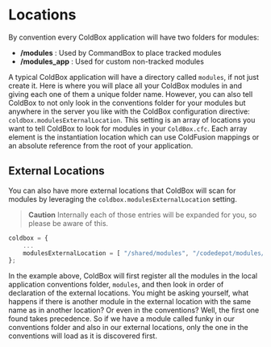 # Locations

By convention every ColdBox application will have two folders for modules:

* **/modules** : Used by CommandBox to place tracked modules
* **/modules_app** : Used for custom non-tracked modules

A typical ColdBox application will have a directory called `modules`, if not just create it. Here is where you will place all your ColdBox modules in and giving each one of them a unique folder name. However, you can also tell ColdBox to not only look in the conventions folder for your modules but anywhere in the server you like with the ColdBox configuration directive: `coldbox.modulesExternalLocation`. This setting is an array of locations you want to tell ColdBox to look for modules in your `ColdBox.cfc`. Each array element is the instantiation location which can use ColdFusion mappings or an absolute reference from the root of your application.

## External Locations

You can also have more external locations that ColdBox will scan for modules by leveraging the `coldbox.modulesExternalLocation` setting.

> **Caution** Internally each of those entries will be expanded for you, so please be aware of this. 

```js
coldbox = {
    ...
    modulesExternalLocation = [ "/shared/modules", "/codedepot/modules/customer1" ]
};
```

In the example above, ColdBox will first register all the modules in the local application conventions folder, `modules`, and then look in order of declaration of the external locations. You might be asking yourself, what happens if there is another module in the external location with the same name as in another location? Or even in the conventions? Well, the first one found takes precedence. So if we have a module called funky in our conventions folder and also in our external locations, only the one in the conventions will load as it is discovered first.

